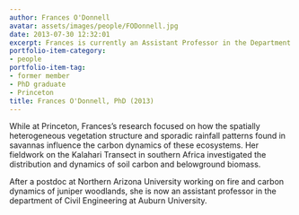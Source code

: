 ```yaml
---
author: Frances O'Donnell
avatar: assets/images/people/FODonnell.jpg
date: 2013-07-30 12:32:01
excerpt: Frances is currently an Assistant Professor in the Department of Civil and Environmental Engineering at Auburn University.
portfolio-item-category:
- people
portfolio-item-tag:
- former member
- PhD graduate
- Princeton
title: Frances O'Donnell, PhD (2013)
---
```


While at Princeton, Frances’s research focused on how the spatially heterogeneous vegetation structure and sporadic rainfall patterns found in savannas influence the carbon dynamics of these ecosystems. Her fieldwork on the Kalahari Transect in southern Africa investigated the distribution and dynamics of soil carbon and belowground biomass.

After a postdoc at Northern Arizona University working on fire and carbon dynamics of juniper woodlands, she is now an assistant professor in the department of Civil Engineering at Auburn University.